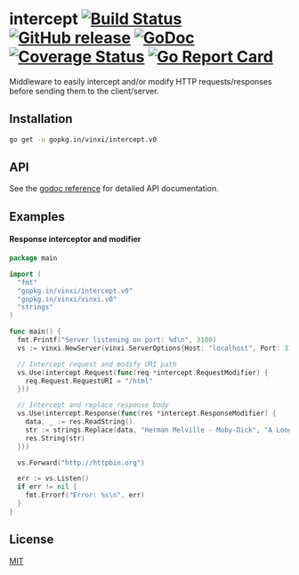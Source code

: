 # intercept [![Build Status](https://travis-ci.org/vinxi/intercept.png)](https://travis-ci.org/vinxi/intercept) [![GitHub release](https://img.shields.io/badge/version-0.1.0-orange.svg?style=flat)](https://github.com/vinxi/intercept/releases) [![GoDoc](https://godoc.org/github.com/vinxi/intercept?status.svg)](https://godoc.org/github.com/vinxi/intercept) [![Coverage Status](https://coveralls.io/repos/github/vinxi/intercept/badge.svg?branch=master)](https://coveralls.io/github/vinxi/intercept?branch=master) [![Go Report Card](https://goreportcard.com/badge/github.com/vinxi/intercept)](https://goreportcard.com/report/github.com/vinxi/intercept)

Middleware to easily intercept and/or modify HTTP requests/responses before sending them to the client/server.

## Installation

```bash
go get -u gopkg.in/vinxi/intercept.v0
```

## API

See the [godoc reference](https://godoc.org/github.com/vinxi/intercept) for detailed API documentation.

## Examples

#### Response interceptor and modifier

```go
package main

import (
  "fmt"
  "gopkg.in/vinxi/intercept.v0"
  "gopkg.in/vinxi/vinxi.v0"
  "strings"
)

func main() {
  fmt.Printf("Server listening on port: %d\n", 3100)
  vs := vinxi.NewServer(vinxi.ServerOptions{Host: "localhost", Port: 3100})

  // Intercept request and modify URI path
  vs.Use(intercept.Request(func(req *intercept.RequestModifier) {
    req.Request.RequestURI = "/html"
  }))

  // Intercept and replace response body
  vs.Use(intercept.Response(func(res *intercept.ResponseModifier) {
    data, _ := res.ReadString()
    str := strings.Replace(data, "Herman Melville - Moby-Dick", "A Long History", 1)
    res.String(str)
  }))

  vs.Forward("http://httpbin.org")

  err := vs.Listen()
  if err != nil {
    fmt.Errorf("Error: %s\n", err)
  }
}
```

## License

[MIT](LICENSE.md)
